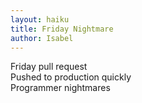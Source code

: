 ```yaml
---
layout: haiku
title: Friday Nightmare
author: Isabel
---
```


Friday pull request<br>
Pushed to production quickly<br>
Programmer nightmares<br>
